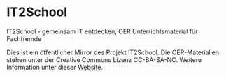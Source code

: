 # IT2School
IT2School - gemeinsam IT entdecken, OER Unterrichtsmaterial für Fachfremde

Dies ist ein öffentlicher Mirror des Projekt IT2School. Die OER-Materialien stehen unter der Creative Commons Lizenz CC-BA-SA-NC.
Weitere Information unter dieser [Website][aktuellerlink].

[aktuellerlink]: http://www.it2school.de
